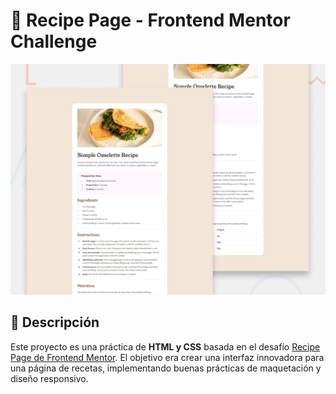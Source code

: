 # 🍳 Recipe Page - Frontend Mentor Challenge

![Preview del proyecto](./preview.jpg) <!-- Añade una imagen preview si tienes -->

## 📝 Descripción
Este proyecto es una práctica de **HTML y CSS** basada en el desafío [Recipe Page de Frontend Mentor](https://www.frontendmentor.io/challenges/recipe-page-2eYqtgF5). El objetivo era crear una interfaz innovadora para una página de recetas, implementando buenas prácticas de maquetación y diseño responsivo.